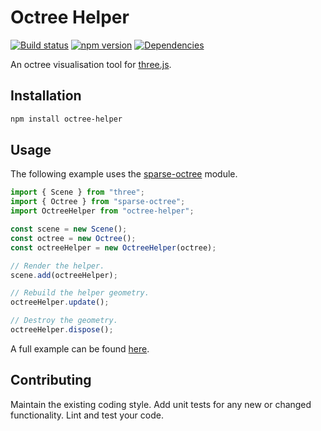# Octree Helper

[![Build status](https://travis-ci.org/vanruesc/octree-helper.svg?branch=master)](https://travis-ci.org/vanruesc/octree-helper) 
[![npm version](https://badge.fury.io/js/octree-helper.svg)](http://badge.fury.io/js/octree-helper) 
[![Dependencies](https://david-dm.org/vanruesc/octree-helper.svg?branch=master)](https://david-dm.org/vanruesc/octree-helper)

An octree visualisation tool for [three.js](https://threejs.org/).


## Installation

```sh
npm install octree-helper
``` 


## Usage

The following example uses the [sparse-octree](https://github.com/vanruesc/sparse-octree) module.

```javascript
import { Scene } from "three";
import { Octree } from "sparse-octree";
import OctreeHelper from "octree-helper";

const scene = new Scene();
const octree = new Octree();
const octreeHelper = new OctreeHelper(octree);

// Render the helper.
scene.add(octreeHelper);

// Rebuild the helper geometry.
octreeHelper.update();

// Destroy the geometry.
octreeHelper.dispose();
```

A full example can be found [here](https://vanruesc.github.io/sparse-octree/public/index.html).


## Contributing

Maintain the existing coding style. Add unit tests for any new or changed functionality. Lint and test your code.
